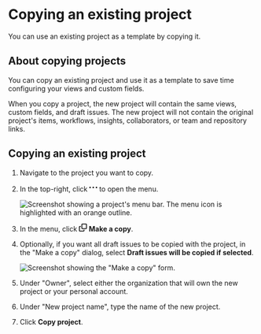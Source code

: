 # Copying an existing project

You can use an existing project as a template by copying it.

## About copying projects

You can copy an existing project and use it as a template to save time configuring your views and custom fields.

When you copy a project, the new project will contain the same views, custom fields, and draft issues. The new project will not contain the original project's items, workflows, insights, collaborators, or team and repository links.

## Copying an existing project

1. Navigate to the project you want to copy.
1. In the top-right, click <svg version="1.1" width="16" height="16" viewBox="0 0 16 16" class="octicon octicon-kebab-horizontal" aria-label="More options" role="img"><path d="M8 9a1.5 1.5 0 1 0 0-3 1.5 1.5 0 0 0 0 3ZM1.5 9a1.5 1.5 0 1 0 0-3 1.5 1.5 0 0 0 0 3Zm13 0a1.5 1.5 0 1 0 0-3 1.5 1.5 0 0 0 0 3Z"></path></svg> to open the menu.

   ![Screenshot showing a project's menu bar. The menu icon is highlighted with an orange outline.](/assets/images/help/projects-v2/open-menu.png)

1. In the menu, click <svg version="1.1" width="16" height="16" viewBox="0 0 16 16" class="octicon octicon-copy" aria-hidden="true"><path d="M0 6.75C0 5.784.784 5 1.75 5h1.5a.75.75 0 0 1 0 1.5h-1.5a.25.25 0 0 0-.25.25v7.5c0 .138.112.25.25.25h7.5a.25.25 0 0 0 .25-.25v-1.5a.75.75 0 0 1 1.5 0v1.5A1.75 1.75 0 0 1 9.25 16h-7.5A1.75 1.75 0 0 1 0 14.25Z"></path><path d="M5 1.75C5 .784 5.784 0 6.75 0h7.5C15.216 0 16 .784 16 1.75v7.5A1.75 1.75 0 0 1 14.25 11h-7.5A1.75 1.75 0 0 1 5 9.25Zm1.75-.25a.25.25 0 0 0-.25.25v7.5c0 .138.112.25.25.25h7.5a.25.25 0 0 0 .25-.25v-7.5a.25.25 0 0 0-.25-.25Z"></path></svg> **Make a copy**.  
1. Optionally, if you want all draft issues to be copied with the project, in the "Make a copy" dialog, select **Draft issues will be copied if selected**.
  
   ![Screenshot showing the "Make a copy" form.](/assets/images/help/projects-v2/copy-project-form.png)
1. Under "Owner", select either the organization that will own the new project or your personal account.
1. Under "New project name", type the name of the new project.
1. Click **Copy project**.
